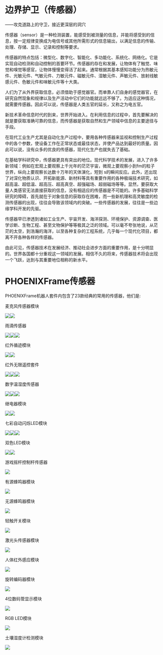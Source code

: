 # 边界护卫（传感器）

——攻克道路上的守卫，接近更深层的洞穴

传感器（sensor）是一种检测装置，能感受到被测量的信息，并能将感受到的信息，按一定规律变换成为电信号或其他所需形式的信息输出，以满足信息的传输、处理、存储、显示、记录和控制等要求。

传感器的特点包括：微型化、数字化、智能化、多功能化、系统化、网络化。它是实现自动检测和自动控制的首要环节。传感器的存在和发展，让物体有了触觉、味觉和嗅觉等感官，让物体慢慢变得活了起来。通常根据其基本感知功能分为热敏元件、光敏元件、气敏元件、力敏元件、磁敏元件、湿敏元件、声敏元件、放射线敏感元件、色敏元件和味敏元件等十大类。

人们为了从外界获取信息，必须借助于感觉器官。而单靠人们自身的感觉器官，在研究自然现象和规律以及生产活动中它们的功能就远远不够了。为适应这种情况，就需要传感器。因此可以说，传感器是人类五官的延长，又称之为电五官。

新技术革命信息时代的到来，世界开始进入。在利用信息的过程中，首先要解决的就是要获取准确可靠的信息，而传感器是获取自然和生产领域中信息的主要途径与手段。

在现代工业生产尤其是自动化生产过程中，要用各种传感器来监视和控制生产过程中的各个参数，使设备工作在正常状态或最佳状态，并使产品达到最好的质量。因此可以说，没有众多的优良的传感器，现代化生产也就失去了基础。

在基础学科研究中，传感器更具有突出的地位。现代科学技术的发展，进入了许多新领域：例如在宏观上要观察上千光年的茫茫宇宙，微观上要观察小到fm的粒子世界，纵向上要观察长达数十万年的天体演化，短到 s的瞬间反应。此外，还出现了对深化物质认识、开拓新能源、新材料等具有重要作用的各种极端技术研究，如超高温、超低温、超高压、超高真空、超强磁场、超弱磁场等等。显然，要获取大量人类感官无法直接获取的信息，没有相适应的传感器是不可能的。许多基础科学研究的障碍，首先就在于对象信息的获取存在困难，而一些新机理和高灵敏度的检测传感器的出现，往往会导致该领域内的突破。一些传感器的发展，往往是一些边缘学科开发的先驱。

传感器早已渗透到诸如工业生产、宇宙开发、海洋探测、环境保护、资源调查、医学诊断、生物工程、甚至文物保护等等极其之泛的领域。可以毫不夸张地说，从茫茫的太空，到浩瀚的海洋，以至各种复杂的工程系统，几乎每一个现代化项目，都离不开各种各样的传感器。

由此可见，传感器技术在发展经济、推动社会进步方面的重要作用，是十分明显的。世界各国都十分重视这一领域的发展。相信不久的将来，传感器技术将会出现一个飞跃，达到与其重要地位相称的新水平。

# PHOENIXFrame传感器

PHOENIXFrame机器人套件内包含了23款经典的常用的传感器，他们是:

麦克风传感器模块

![](/assets/麦克风传感器1.png)![](/assets/麦克风传感器2.png)

雨滴传感器

![](/assets/雨滴传感器1.png)![](/assets/雨滴传感器2.png)![](/assets/雨滴传感器3.png)

红外循迹模块

![](/assets/循迹模块1.png)![](/assets/循迹模块2.png)

红外无限遥控套件

![](/assets/红外无限遥控套件1.png)![](/assets/红外无限遥控套件2.png)![](/assets/红外无限遥控套件3.png)

数字温湿度传感器

![](/assets/温湿度传感器1.png)![](/assets/温湿度传感器2.png)![](/assets/温湿度传感器3.png)

继电器模块

![](/assets/继电器模块1.png)![](/assets/继电器模块2.png)

七彩自动闪烁LED模块

![](/assets/七彩自动闪烁LED模块1.png)![](/assets/七彩自动闪烁LED模块2.png)![](/assets/七彩自动闪烁LED模块3.png)

双色LED模块

![](/assets/双色LED模块1.png)![](/assets/双色LEG模块2.png)

游戏摇杆控制杆传感器

![](/assets/yaogan.png)

有源蜂鸣器模块

![](/assets/youyuanfengming.png)

无源蜂鸣器模块

![](/assets/wuyuanfengmingqi.png)

轻触开关模块

![](/assets/qingchukaiguan.png)

激光头传感器模块

![](/assets/jiguangtou.png)

人体红外感应模块

![](/assets/renti.png)

旋转编码器模块

![](/assets/xuanzhuan.png)

4位数码管显示模块

![](/assets/4weishuma.png)

RGB LED模块

![](/assets/RGBLED.png)

土壤湿度计检测模块

![](/assets/turangshidu.png)

